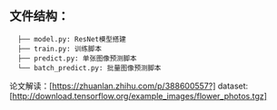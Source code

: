 ## 文件结构：
```
  ├── model.py: ResNet模型搭建
  ├── train.py: 训练脚本
  ├── predict.py: 单张图像预测脚本
  └── batch_predict.py: 批量图像预测脚本
```
论文解读：[https://zhuanlan.zhihu.com/p/388600557?]
dataset: [http://download.tensorflow.org/example_images/flower_photos.tgz]
